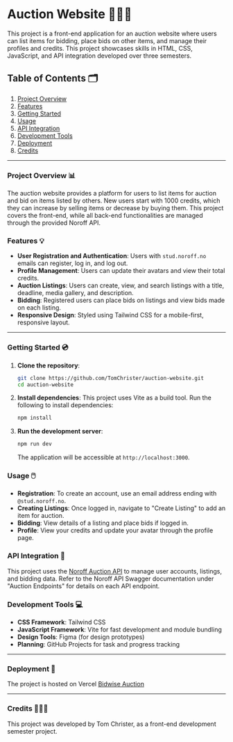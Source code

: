 # Auction Website 🙋🏼‍♂️

This project is a front-end application for an auction website where users can list items for bidding, place bids on other items, and manage their profiles and credits. This project showcases skills in HTML, CSS, JavaScript, and API integration developed over three semesters.

## Table of Contents 🗂️
1. [Project Overview](#project-overview)
2. [Features](#features)
3. [Getting Started](#getting-started)
4. [Usage](#usage)
5. [API Integration](#api-integration)
6. [Development Tools](#development-tools)
7. [Deployment](#deployment)
8. [Credits](#credits)

---

### Project Overview  📊

The auction website provides a platform for users to list items for auction and bid on items listed by others. New users start with 1000 credits, which they can increase by selling items or decrease by buying them. This project covers the front-end, while all back-end functionalities are managed through the provided Noroff API.

### Features 💡

- **User Registration and Authentication**: Users with `stud.noroff.no` emails can register, log in, and log out.
- **Profile Management**: Users can update their avatars and view their total credits.
- **Auction Listings**: Users can create, view, and search listings with a title, deadline, media gallery, and description.
- **Bidding**: Registered users can place bids on listings and view bids made on each listing.
- **Responsive Design**: Styled using Tailwind CSS for a mobile-first, responsive layout.

---

### Getting Started 💿

1. **Clone the repository**:
    ```bash
    git clone https://github.com/TomChrister/auction-website.git
    cd auction-website
    ```

2. **Install dependencies**:
   This project uses Vite as a build tool. Run the following to install dependencies:
    ```bash
    npm install
    ```

3. **Run the development server**:
    ```bash
    npm run dev
    ```
   The application will be accessible at `http://localhost:3000`.

### Usage 🖱️

- **Registration**: To create an account, use an email address ending with `@stud.noroff.no`.
- **Creating Listings**: Once logged in, navigate to "Create Listing" to add an item for auction.
- **Bidding**: View details of a listing and place bids if logged in.
- **Profile**: View your credits and update your avatar through the profile page.

### API Integration 🔌

This project uses the [Noroff Auction API](https://api.noroff.dev) to manage user accounts, listings, and bidding data. Refer to the Noroff API Swagger documentation under "Auction Endpoints" for details on each API endpoint.

### Development Tools 💻

- **CSS Framework**: Tailwind CSS
- **JavaScript Framework**: Vite for fast development and module bundling
- **Design Tools**: Figma (for design prototypes)
- **Planning**: GitHub Projects for task and progress tracking

---

### Deployment 📱

The project is hosted on Vercel [Bidwise Auction](https://bidwise-auction.vercel.app)

---

### Credits 👨🏼‍🎓

This project was developed by Tom Christer, as a front-end development semester project.

